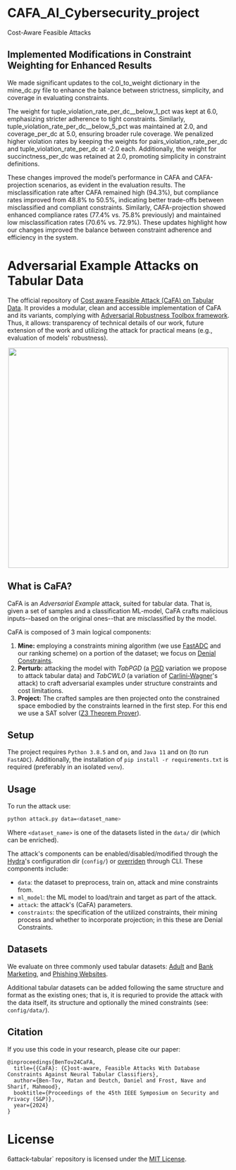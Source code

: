 # CAFA_AI_Cybersecurity_project
Cost-Aware Feasible Attacks

## Implemented Modifications in Constraint Weighting for Enhanced Results
We made significant updates to the col_to_weight dictionary in the mine_dc.py file to enhance the balance between strictness, simplicity, and coverage in evaluating constraints.

The weight for tuple_violation_rate_per_dc__below_1_pct was kept at 6.0, emphasizing stricter adherence to tight constraints. Similarly, tuple_violation_rate_per_dc__below_5_pct was maintained at 2.0, and coverage_per_dc at 5.0, ensuring broader rule coverage. We penalized higher violation rates by keeping the weights for pairs_violation_rate_per_dc and tuple_violation_rate_per_dc at -2.0 each. Additionally, the weight for succinctness_per_dc was retained at 2.0, promoting simplicity in constraint definitions.

These changes improved the model’s performance in CAFA and CAFA-projection scenarios, as evident in the evaluation results. The misclassification rate after CAFA remained high (94.3%), but compliance rates improved from 48.8% to 50.5%, indicating better trade-offs between misclassified and compliant constraints. Similarly, CAFA-projection showed enhanced compliance rates (77.4% vs. 75.8% previously) and maintained low misclassification rates (70.6% vs. 72.9%). These updates highlight how our changes improved the balance between constraint adherence and efficiency in the system. 

# Adversarial Example Attacks on Tabular Data
The official repository of [Cost aware Feasible Attack (CaFA) on Tabular Data](TODO-LINK). It provides a modular, clean and 
accessible implementation of CaFA and its variants, complying with [Adversarial Robustness Toolbox framework](https://github.com/Trusted-AI/adversarial-robustness-toolbox/tree/main). 
Thus, it allows: transparency of technical details of our work, future extension of the work and utilizing the attack for practical means (e.g., evaluation of models' robustness).

<div align="center">
<img width="500" src="docs/tabular-attack-example.png">
</div>

## What is CaFA?
CaFA is an _Adversarial Example_ attack, suited for tabular data. That is, given a set of samples and a classification 
ML-model, CaFA crafts malicious inputs--based on the original ones--that are misclassified by the model.

CaFA is composed of 3 main logical components:
1. **Mine:** employing a constraints mining algorithm (we use [FastADC](https://github.com/RangerShaw/FastADC) and our ranking scheme) on a 
portion of the dataset; we focus on [Denial Constraints](https://dl.acm.org/doi/10.14778/2536258.2536262).
2. **Perturb:** attacking the model with *TabPGD* (a [PGD](https://arxiv.org/abs/1706.06083) variation we propose to attack tabular data) and *TabCWL0*
(a variation of [Carlini-Wagner](https://arxiv.org/abs/1608.04644)'s attack) to craft adversarial examples under structure constraints and cost limitations.
3. **Project:** The crafted samples are then projected onto the constrained space embodied by the constraints 
learned in the first step. For this end we use a SAT solver ([Z3 Theorem Prover](https://github.com/Z3Prover/z3)).

## Setup
The project requires `Python 3.8.5` and on, and `Java 11` and on (to run `FastADC`). Additionally, 
the installation of `pip install -r requirements.txt` is required (preferably in an isolated `venv`).

## Usage
To run the attack use:
```bash
python attack.py data=<dataset_name>
```
Where `<dataset_name>` is one of the datasets listed in the `data/` dir (which can be enriched).

The attack's components can be enabled/disabled/modified through the [Hydra](https://hydra.cc/)'s configuration dir (`config/`) or [overriden](https://hydra.cc/docs/advanced/override_grammar/basic/) through 
CLI.
These components include:
- `data`: the dataset to preprocess, train on, attack and mine constraints from.
- `ml_model`: the ML model to load/train and target as part of the attack.
- `attack`: the attack's (CaFA) parameters. 
- `constraints`: the specification of the utilized constraints, their mining process and whether to incorporate 
projection; in this these are Denial Constraints.


## Datasets
We evaluate on three commonly used tabular datasets:
[Adult](https://archive.ics.uci.edu/ml/datasets/adult) and 
[Bank Marketing](https://archive.ics.uci.edu/dataset/222/bank+marketing), and
[Phishing Websites](https://archive.ics.uci.edu/ml/datasets/phishing+websites). 

Additional tabular datasets can be added following the same structure and format as the existing ones; that is, it is requried to provide the attack with the data itself, its structure and optionally the mined constraints (see: `config/data/`). 


## Citation
If you use this code in your research, please cite our paper:
```
@inproceedings{BenTov24CaFA,
  title={{CaFA}: {C}ost-aware, Feasible Attacks With Database Constraints Against Neural Tabular Classifiers},
  author={Ben-Tov, Matan and Deutch, Daniel and Frost, Nave and Sharif, Mahmood},
  booktitle={Proceedings of the 45th IEEE Symposium on Security and Privacy (S&P)},
  year={2024}
}
```

# License
6attack-tabular` repository is licensed under the [MIT License](LICENSE).

 
